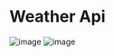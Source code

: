 # Weather Api
![image](https://github.com/user-attachments/assets/a0542bbb-19f5-46df-b249-b6c682196c32)
![image](https://github.com/user-attachments/assets/1bc027f3-8234-460a-b1b5-97908aa11a5a)
